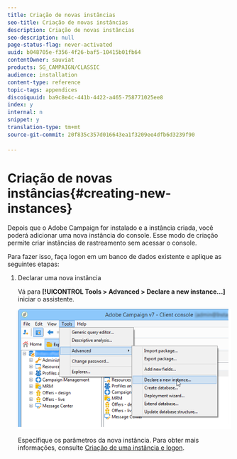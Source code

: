 ```yaml
---
title: Criação de novas instâncias
seo-title: Criação de novas instâncias
description: Criação de novas instâncias
seo-description: null
page-status-flag: never-activated
uuid: b048705e-f356-4f26-baf5-10415b01fb64
contentOwner: sauviat
products: SG_CAMPAIGN/CLASSIC
audience: installation
content-type: reference
topic-tags: appendices
discoiquuid: ba9c8e4c-441b-4422-a465-758771025ee8
index: y
internal: n
snippet: y
translation-type: tm+mt
source-git-commit: 20f835c357d016643ea1f3209ee4dfb6d3239f90

---
```



# Criação de novas instâncias{#creating-new-instances}

Depois que o Adobe Campaign for instalado e a instância criada, você poderá adicionar uma nova instância do console. Esse modo de criação permite criar instâncias de rastreamento sem acessar o console.

Para fazer isso, faça logon em um banco de dados existente e aplique as seguintes etapas:

1. Declarar uma nova instância

   Vá para **[!UICONTROL Tools > Advanced > Declare a new instance...]** iniciar o assistente.

   ![](assets/s_ncs_install_declare_instance_menu.png)

   Especifique os parâmetros da nova instância. Para obter mais informações, consulte [Criação de uma instância e logon](../../installation/using/creating-an-instance-and-logging-on.md).

